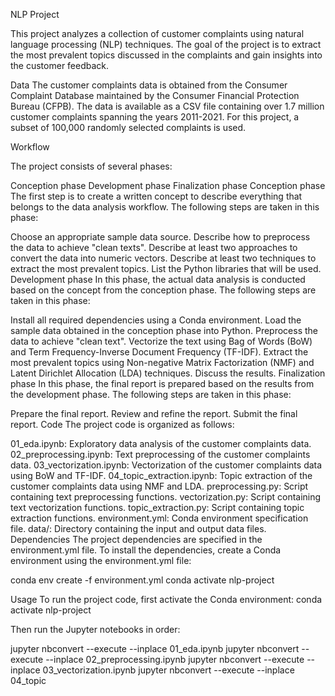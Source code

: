 NLP Project

This project analyzes a collection of customer complaints using natural language processing (NLP) techniques. The goal of the project is to extract the most prevalent topics discussed in the complaints and gain insights into the customer feedback.

Data
The customer complaints data is obtained from the Consumer Complaint Database maintained by the Consumer Financial Protection Bureau (CFPB). The data is available as a CSV file containing over 1.7 million customer complaints spanning the years 2011-2021. For this project, a subset of 100,000 randomly selected complaints is used.

Workflow

The project consists of several phases:

Conception phase
Development phase
Finalization phase
Conception phase
The first step is to create a written concept to describe everything that belongs to the data analysis workflow. The following steps are taken in this phase:

Choose an appropriate sample data source.
Describe how to preprocess the data to achieve "clean texts".
Describe at least two approaches to convert the data into numeric vectors.
Describe at least two techniques to extract the most prevalent topics.
List the Python libraries that will be used.
Development phase
In this phase, the actual data analysis is conducted based on the concept from the conception phase. The following steps are taken in this phase:

Install all required dependencies using a Conda environment.
Load the sample data obtained in the conception phase into Python.
Preprocess the data to achieve "clean text".
Vectorize the text using Bag of Words (BoW) and Term Frequency-Inverse Document Frequency (TF-IDF).
Extract the most prevalent topics using Non-negative Matrix Factorization (NMF) and Latent Dirichlet Allocation (LDA) techniques.
Discuss the results.
Finalization phase
In this phase, the final report is prepared based on the results from the development phase. The following steps are taken in this phase:

Prepare the final report.
Review and refine the report.
Submit the final report.
Code
The project code is organized as follows:

01_eda.ipynb: Exploratory data analysis of the customer complaints data.
02_preprocessing.ipynb: Text preprocessing of the customer complaints data.
03_vectorization.ipynb: Vectorization of the customer complaints data using BoW and TF-IDF.
04_topic_extraction.ipynb: Topic extraction of the customer complaints data using NMF and LDA.
preprocessing.py: Script containing text preprocessing functions.
vectorization.py: Script containing text vectorization functions.
topic_extraction.py: Script containing topic extraction functions.
environment.yml: Conda environment specification file.
data/: Directory containing the input and output data files.
Dependencies
The project dependencies are specified in the environment.yml file. To install the dependencies, create a Conda environment using the environment.yml file:

conda env create -f environment.yml
conda activate nlp-project

Usage
To run the project code, first activate the Conda environment:
conda activate nlp-project

Then run the Jupyter notebooks in order:

jupyter nbconvert --execute --inplace 01_eda.ipynb
jupyter nbconvert --execute --inplace 02_preprocessing.ipynb
jupyter nbconvert --execute --inplace 03_vectorization.ipynb
jupyter nbconvert --execute --inplace 04_topic


